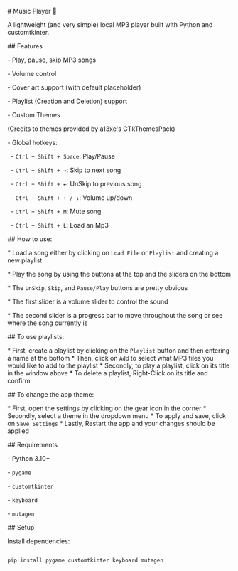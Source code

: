 \# Music Player 🎵



A lightweight (and very simple) local MP3 player built with Python and customtkinter.



\## Features



\- Play, pause, skip MP3 songs

\- Volume control

\- Cover art support (with default placeholder)

\- Playlist (Creation and Deletion) support

\- Custom Themes

(Credits to themes provided by a13xe's CTkThemesPack)


\- Global hotkeys:

&nbsp; - `Ctrl + Shift + Space`: Play/Pause

&nbsp; - `Ctrl + Shift + →`: Skip to next song

&nbsp; - `Ctrl + Shift + ←`: UnSkip to previous song

&nbsp; - `Ctrl + Shift + ↑ / ↓`: Volume up/down

&nbsp; - `Ctrl + Shift + M`: Mute song

&nbsp; - `Ctrl + Shift + L`: Load an Mp3


\## How to use:

\* Load a song either by clicking on `Load File` or `Playlist` and creating a new playlist

\* Play the song by using the buttons at the top and the sliders on the bottom

\* The `UnSkip`, `Skip`, and `Pause/Play` buttons are pretty obvious

\* The first slider is a volume slider to control the sound

\* The second slider is a progress bar to move throughout the song or see where the song currently is

\## To use playlists:

\* First, create a playlist by clicking on the `Playlist` button and then entering a name at the bottom
\* Then, click on `Add` to select what MP3 files you would like to add to the playlist
\* Secondly, to play a playlist, click on its title in the window above
\* To delete a playlist, Right-Click on its title and confirm

\## To change the app theme:

\* First, open the settings by clicking on the gear icon in the corner
\* Secondly, select a theme in the dropdown menu
\* To apply and save, click on `Save Settings`
\* Lastly, Restart the app and your changes should be applied

\## Requirements


\- Python 3.10+

\- `pygame`

\- `customtkinter`

\- `keyboard`

\- `mutagen`



\## Setup



Install dependencies:



```bash

pip install pygame customtkinter keyboard mutagen